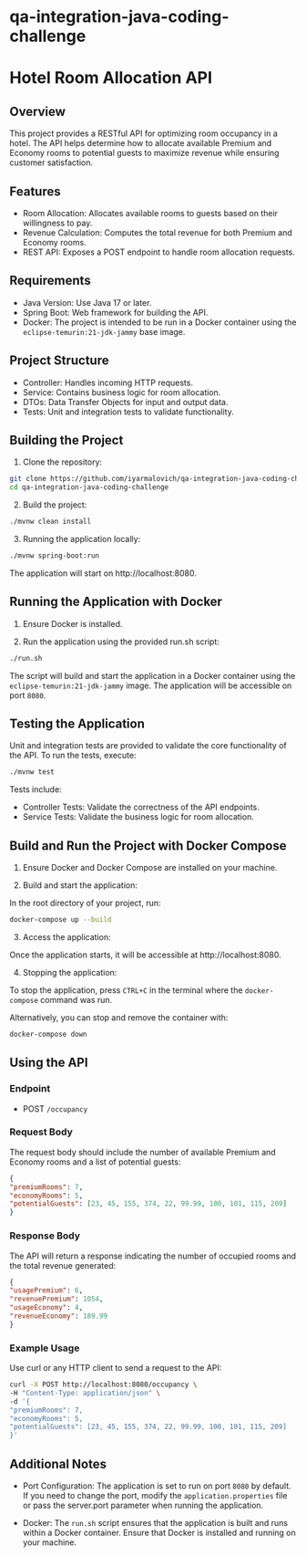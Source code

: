 # qa-integration-java-coding-challenge

# Hotel Room Allocation API
## Overview
This project provides a RESTful API for optimizing room occupancy in a hotel. The API helps determine how to allocate available Premium and Economy rooms to potential guests to maximize revenue while ensuring customer satisfaction.

## Features
* Room Allocation: Allocates available rooms to guests based on their willingness to pay.
* Revenue Calculation: Computes the total revenue for both Premium and Economy rooms.
* REST API: Exposes a POST endpoint to handle room allocation requests.

## Requirements
* Java Version: Use Java 17 or later.
* Spring Boot: Web framework for building the API.
* Docker: The project is intended to be run in a Docker container using the `eclipse-temurin:21-jdk-jammy` base image.

## Project Structure
* Controller: Handles incoming HTTP requests.
* Service: Contains business logic for room allocation.
* DTOs: Data Transfer Objects for input and output data.
* Tests: Unit and integration tests to validate functionality.

## Building the Project

1. Clone the repository:

```bash
git clone https://github.com/iyarmalovich/qa-integration-java-coding-challenge.git
cd qa-integration-java-coding-challenge
```

2. Build the project:

```bash
./mvnw clean install
```

3. Running the application locally:

```bash
./mvnw spring-boot:run
```
The application will start on http://localhost:8080.

## Running the Application with Docker
1. Ensure Docker is installed.

2. Run the application using the provided run.sh script:

```bash
./run.sh
```

The script will build and start the application in a Docker container using the `eclipse-temurin:21-jdk-jammy` image. The application will be accessible on port `8080`.

## Testing the Application
Unit and integration tests are provided to validate the core functionality of the API. To run the tests, execute:

```bash
./mvnw test
```

Tests include:

* Controller Tests: Validate the correctness of the API endpoints.
* Service Tests: Validate the business logic for room allocation.

## Build and Run the Project with Docker Compose
1. Ensure Docker and Docker Compose are installed on your machine.

2. Build and start the application:

In the root directory of your project, run:
```bash
docker-compose up --build
```

3. Access the application:

Once the application starts, it will be accessible at http://localhost:8080.

4. Stopping the application:

To stop the application, press `CTRL+C` in the terminal where the `docker-compose` command was run.

Alternatively, you can stop and remove the container with:
```bash
docker-compose down
```

## Using the API

### Endpoint
* POST ```/occupancy```

### Request Body
The request body should include the number of available Premium and Economy rooms and a list of potential guests:

```json
{
"premiumRooms": 7,
"economyRooms": 5,
"potentialGuests": [23, 45, 155, 374, 22, 99.99, 100, 101, 115, 209]
}
```

### Response Body
The API will return a response indicating the number of occupied rooms and the total revenue generated:

```json
{
"usagePremium": 6,
"revenuePremium": 1054,
"usageEconomy": 4,
"revenueEconomy": 189.99
}
```

### Example Usage
Use curl or any HTTP client to send a request to the API:

```bash
curl -X POST http://localhost:8080/occupancy \
-H "Content-Type: application/json" \
-d '{
"premiumRooms": 7,
"economyRooms": 5,
"potentialGuests": [23, 45, 155, 374, 22, 99.99, 100, 101, 115, 209]
}'
```

## Additional Notes

* Port Configuration:
  The application is set to run on port `8080` by default. If you need to change the port, modify the `application.properties` file or pass the server.port parameter when running the application.

* Docker: 
  The `run.sh` script ensures that the application is built and runs within a Docker container. Ensure that Docker is installed and running on your machine.
